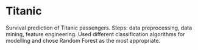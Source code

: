 # Titanic
Survival prediction of Titanic passengers. 
Steps: data preprocessing, data mining, feature engineering. 
Used different classification algorithms for modelling and chose Random Forest as the most appropriate.
